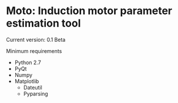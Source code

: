 Moto: Induction motor parameter estimation tool
===============================================
Current version: 0.1 Beta

Minimum requirements
- Python 2.7
- PyQt
- Numpy
- Matplotlib
	- Dateutil
	- Pyparsing